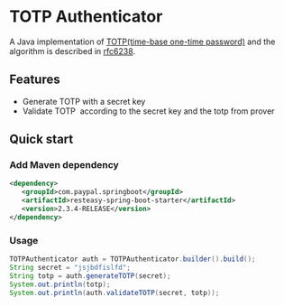 # TOTP Authenticator
A Java implementation of [TOTP(time-base one-time password)](https://en.wikipedia.org/wiki/Time-based_One-time_Password_Algorithm) and the  algorithm is described in [rfc6238](https://tools.ietf.org/html/rfc6238).

## Features
* Generate TOTP with a secret key
* Validate TOTP  according to the secret key and the totp from prover

## Quick start
### Add Maven dependency
```xml
<dependency>
   <groupId>com.paypal.springboot</groupId>
   <artifactId>resteasy-spring-boot-starter</artifactId>
   <version>2.3.4-RELEASE</version>
</dependency>
```
### Usage
```java
TOTPAuthenticator auth = TOTPAuthenticator.builder().build();
String secret = "jsjbdfislfd";
String totp = auth.generateTOTP(secret);
System.out.println(totp);
System.out.println(auth.validateTOTP(secret, totp));
```


